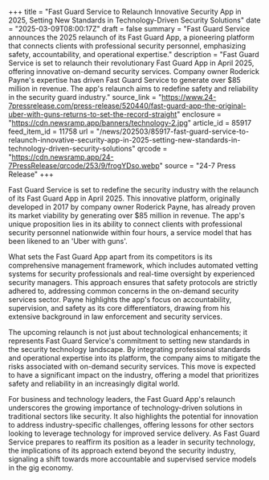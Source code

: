 +++
title = "Fast Guard Service to Relaunch Innovative Security App in 2025, Setting New Standards in Technology-Driven Security Solutions"
date = "2025-03-09T08:00:17Z"
draft = false
summary = "Fast Guard Service announces the 2025 relaunch of its Fast Guard App, a pioneering platform that connects clients with professional security personnel, emphasizing safety, accountability, and operational expertise."
description = "Fast Guard Service is set to relaunch their revolutionary Fast Guard App in April 2025, offering innovative on-demand security services. Company owner Roderick Payne's expertise has driven Fast Guard Service to generate over $85 million in revenue. The app's relaunch aims to redefine safety and reliability in the security guard industry."
source_link = "https://www.24-7pressrelease.com/press-release/520440/fast-guard-app-the-original-uber-with-guns-returns-to-set-the-record-straight"
enclosure = "https://cdn.newsramp.app/banners/technology-2.jpg"
article_id = 85917
feed_item_id = 11758
url = "/news/202503/85917-fast-guard-service-to-relaunch-innovative-security-app-in-2025-setting-new-standards-in-technology-driven-security-solutions"
qrcode = "https://cdn.newsramp.app/24-7PressRelease/qrcode/253/9/frogYDso.webp"
source = "24-7 Press Release"
+++

<p>Fast Guard Service is set to redefine the security industry with the relaunch of its Fast Guard App in April 2025. This innovative platform, originally developed in 2017 by company owner Roderick Payne, has already proven its market viability by generating over $85 million in revenue. The app's unique proposition lies in its ability to connect clients with professional security personnel nationwide within four hours, a service model that has been likened to an 'Uber with guns'.</p><p>What sets the Fast Guard App apart from its competitors is its comprehensive management framework, which includes automated vetting systems for security professionals and real-time oversight by experienced security managers. This approach ensures that safety protocols are strictly adhered to, addressing common concerns in the on-demand security services sector. Payne highlights the app's focus on accountability, supervision, and safety as its core differentiators, drawing from his extensive background in law enforcement and security services.</p><p>The upcoming relaunch is not just about technological enhancements; it represents Fast Guard Service's commitment to setting new standards in the security technology landscape. By integrating professional standards and operational expertise into its platform, the company aims to mitigate the risks associated with on-demand security services. This move is expected to have a significant impact on the industry, offering a model that prioritizes safety and reliability in an increasingly digital world.</p><p>For business and technology leaders, the Fast Guard App's relaunch underscores the growing importance of technology-driven solutions in traditional sectors like security. It also highlights the potential for innovation to address industry-specific challenges, offering lessons for other sectors looking to leverage technology for improved service delivery. As Fast Guard Service prepares to reaffirm its position as a leader in security technology, the implications of its approach extend beyond the security industry, signaling a shift towards more accountable and supervised service models in the gig economy.</p>